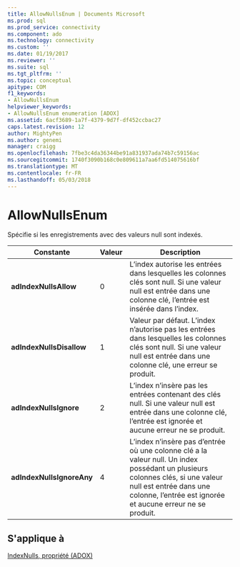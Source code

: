 ```yaml
---
title: AllowNullsEnum | Documents Microsoft
ms.prod: sql
ms.prod_service: connectivity
ms.component: ado
ms.technology: connectivity
ms.custom: ''
ms.date: 01/19/2017
ms.reviewer: ''
ms.suite: sql
ms.tgt_pltfrm: ''
ms.topic: conceptual
apitype: COM
f1_keywords:
- AllowNullsEnum
helpviewer_keywords:
- AllowNullsEnum enumeration [ADOX]
ms.assetid: 6acf3689-1a7f-4379-9d7f-df452ccbac27
caps.latest.revision: 12
author: MightyPen
ms.author: genemi
manager: craigg
ms.openlocfilehash: 7fbe3c4da36344be91a831937ada74b7c59156ac
ms.sourcegitcommit: 1740f3090b168c0e809611a7aa6fd514075616bf
ms.translationtype: MT
ms.contentlocale: fr-FR
ms.lasthandoff: 05/03/2018
---
```

# <a name="allownullsenum"></a>AllowNullsEnum
Spécifie si les enregistrements avec des valeurs null sont indexés.  
  
|Constante|Valeur| Description|  
|--------------|-----------|-----------------|  
|**adIndexNullsAllow**|0|L’index autorise les entrées dans lesquelles les colonnes clés sont null. Si une valeur null est entrée dans une colonne clé, l’entrée est insérée dans l’index.|  
|**adIndexNullsDisallow**|1|Valeur par défaut. L’index n’autorise pas les entrées dans lesquelles les colonnes clés sont null. Si une valeur null est entrée dans une colonne clé, une erreur se produit.|  
|**adIndexNullsIgnore**|2|L’index n’insère pas les entrées contenant des clés null. Si une valeur null est entrée dans une colonne clé, l’entrée est ignorée et aucune erreur ne se produit.|  
|**adIndexNullsIgnoreAny**|4|L’index n’insère pas d’entrée où une colonne clé a la valeur null. Un index possédant un plusieurs colonnes clés, si une valeur null est entrée dans une colonne, l’entrée est ignorée et aucune erreur ne se produit.|  
  
## <a name="applies-to"></a>S'applique à  
 [IndexNulls, propriété (ADOX)](../../../ado/reference/adox-api/indexnulls-property-adox.md)
